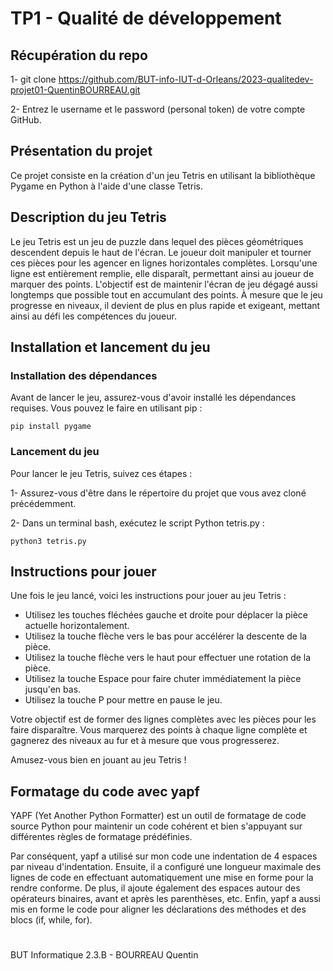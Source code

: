 # TP1 - Qualité de développement

## Récupération du repo
1- git clone https://github.com/BUT-info-IUT-d-Orleans/2023-qualitedev-projet01-QuentinBOURREAU.git

2- Entrez le username et le password (personal token) de votre compte GitHub.


## Présentation du projet
Ce projet consiste en la création d'un jeu Tetris en utilisant la bibliothèque Pygame en Python à l'aide d'une classe Tetris.


## Description du jeu Tetris
Le jeu Tetris est un jeu de puzzle dans lequel des pièces géométriques descendent depuis le haut de l'écran. Le joueur doit manipuler et tourner ces pièces pour les agencer en lignes horizontales complètes. Lorsqu'une ligne est entièrement remplie, elle disparaît, permettant ainsi au joueur de marquer des points. L'objectif est de maintenir l'écran de jeu dégagé aussi longtemps que possible tout en accumulant des points. À mesure que le jeu progresse en niveaux, il devient de plus en plus rapide et exigeant, mettant ainsi au défi les compétences du joueur.


## Installation et lancement du jeu

### Installation des dépendances
Avant de lancer le jeu, assurez-vous d'avoir installé les dépendances requises. Vous pouvez le faire en utilisant pip :

    pip install pygame

### Lancement du jeu
Pour lancer le jeu Tetris, suivez ces étapes :

1- Assurez-vous d'être dans le répertoire du projet que vous avez cloné précédemment.

2- Dans un terminal bash, exécutez le script Python tetris.py :

    python3 tetris.py


## Instructions pour jouer
Une fois le jeu lancé, voici les instructions pour jouer au jeu Tetris :

- Utilisez les touches fléchées gauche et droite pour déplacer la pièce actuelle horizontalement.
- Utilisez la touche flèche vers le bas pour accélérer la descente de la pièce.
- Utilisez la touche flèche vers le haut pour effectuer une rotation de la pièce.
- Utilisez la touche Espace pour faire chuter immédiatement la pièce jusqu'en bas.
- Utilisez la touche P pour mettre en pause le jeu.

Votre objectif est de former des lignes complètes avec les pièces pour les faire disparaître. Vous marquerez des points à chaque ligne complète et gagnerez des niveaux au fur et à mesure que vous progresserez.

Amusez-vous bien en jouant au jeu Tetris !


## Formatage du code avec yapf
YAPF (Yet Another Python Formatter) est un outil de formatage de code source Python pour maintenir un code cohérent et bien s'appuyant sur différentes règles de formatage prédéfinies. 

Par conséquent, yapf a utilisé sur mon code une indentation de 4 espaces par niveau d'indentation. Ensuite, il a configuré une longueur maximale des lignes de code en effectuant automatiquement une mise en forme pour la rendre conforme. De plus, il ajoute également des espaces autour des opérateurs binaires, avant et après les parenthèses, etc. Enfin, yapf a aussi mis en forme le code pour aligner les déclarations des méthodes et des blocs (if, while, for).


#
BUT Informatique 2.3.B - BOURREAU Quentin